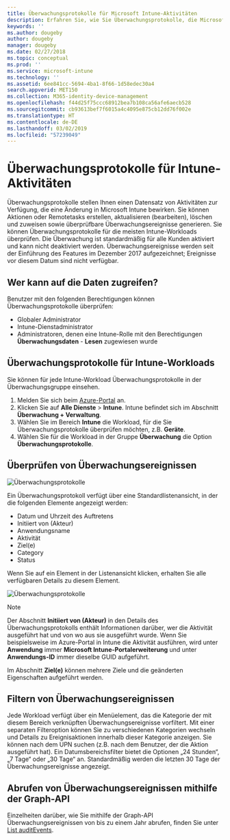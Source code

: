 ```yaml
---
title: Überwachungsprotokolle für Microsoft Intune-Aktivitäten
description: Erfahren Sie, wie Sie Überwachungsprotokolle, die Microsoft Intune-Aktivitäten erfassen, überprüfen können.
keywords: ''
ms.author: dougeby
author: dougeby
manager: dougeby
ms.date: 02/27/2018
ms.topic: conceptual
ms.prod: ''
ms.service: microsoft-intune
ms.technology: ''
ms.assetid: 6ee841cc-5694-4ba1-8f66-1d58edec30a4
search.appverid: MET150
ms.collection: M365-identity-device-management
ms.openlocfilehash: f44d25f75ccc68912bea7b108ca56afe6aecb528
ms.sourcegitcommit: cb93613bef7f6015a4c4095e875cb12dd76f002e
ms.translationtype: HT
ms.contentlocale: de-DE
ms.lasthandoff: 03/02/2019
ms.locfileid: "57239049"
---
```

# <a name="audit-logs-for-intune-activities"></a>Überwachungsprotokolle für Intune-Aktivitäten
Überwachungsprotokolle stellen Ihnen einen Datensatz von Aktivitäten zur Verfügung, die eine Änderung in Microsoft Intune bewirken. Sie können Aktionen oder Remotetasks erstellen, aktualisieren (bearbeiten), löschen und zuweisen sowie überprüfbare Überwachungsereignisse generieren. Sie können Überwachungsprotokolle für die meisten Intune-Workloads überprüfen. Die Überwachung ist standardmäßig für alle Kunden aktiviert und kann nicht deaktiviert werden. Überwachungsereignisse werden seit der Einführung des Features im Dezember 2017 aufgezeichnet; Ereignisse vor diesem Datum sind nicht verfügbar.

## <a name="who-can-access-the-data"></a>Wer kann auf die Daten zugreifen?
Benutzer mit den folgenden Berechtigungen können Überwachungsprotokolle überprüfen:
- Globaler Administrator
- Intune-Dienstadministrator
- Administratoren, denen eine Intune-Rolle mit den Berechtigungen **Überwachungsdaten** - **Lesen** zugewiesen wurde

## <a name="audit-logs-for-intune-workloads"></a>Überwachungsprotokolle für Intune-Workloads
Sie können für jede Intune-Workload Überwachungsprotokolle in der Überwachungsgruppe einsehen.  
1. Melden Sie sich beim [Azure-Portal](https://portal.azure.com) an.
2. Klicken Sie auf **Alle Dienste** > **Intune**. Intune befindet sich im Abschnitt **Überwachung + Verwaltung**.
3. Wählen Sie im Bereich **Intune** die Workload, für die Sie Überwachungsprotokolle überprüfen möchten, z.B. **Geräte**.
4. Wählen Sie für die Workload in der Gruppe **Überwachung** die Option **Überwachungsprotokolle**.

## <a name="review-audit-events"></a>Überprüfen von Überwachungsereignissen
![Überwachungsprotokolle](./media/monitor-audit-logs.png "Audit logs")

Ein Überwachungsprotokoll verfügt über eine Standardlistenansicht, in der die folgenden Elemente angezeigt werden:    

- Datum und Uhrzeit des Auftretens
- Initiiert von (Akteur)
- Anwendungsname
- Aktivität
- Ziel(e)
- Category
- Status

Wenn Sie auf ein Element in der Listenansicht klicken, erhalten Sie alle verfügbaren Details zu diesem Element.

![Überwachungsprotokolle](./media/monitor-audit-log-detail.png "Audit logs")

> [!Note]    
> Der Abschnitt **Initiiert von (Akteur)** in den Details des Überwachungsprotokolls enthält Informationen darüber, wer die Aktivität ausgeführt hat und von wo aus sie ausgeführt wurde. Wenn Sie beispielsweise im Azure-Portal in Intune die Aktivität ausführen, wird unter **Anwendung** immer **Microsoft Intune-Portalerweiterung** und unter **Anwendungs-ID** immer dieselbe GUID aufgeführt. 
>    
> Im Abschnitt **Ziel(e)** können mehrere Ziele und die geänderten Eigenschaften aufgeführt werden.  


## <a name="filter-audit-events"></a>Filtern von Überwachungsereignissen
Jede Workload verfügt über ein Menüelement, das die Kategorie der mit diesem Bereich verknüpften Überwachungsereignisse vorfiltert. Mit einer separaten Filteroption können Sie zu verschiedenen Kategorien wechseln und Details zu Ereignisaktionen innerhalb dieser Kategorie anzeigen. Sie können nach dem UPN suchen (z.B. nach dem Benutzer, der die Aktion ausgeführt hat). Ein Datumsbereichsfilter bietet die Optionen „24 Stunden“, „7 Tage“ oder „30 Tage“ an. Standardmäßig werden die letzten 30 Tage der Überwachungsereignisse angezeigt.

## <a name="use-graph-api-to-retrieve-audit-events"></a>Abrufen von Überwachungsereignissen mithilfe der Graph-API
Einzelheiten darüber, wie Sie mithilfe der Graph-API Überwachungsereignissen von bis zu einem Jahr abrufen, finden Sie unter [List auditEvents](https://developer.microsoft.com/en-us/graph/docs/api-reference/beta/api/intune_auditing_auditevent_list).

